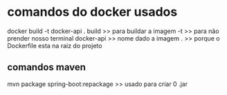 # comandos do docker usados

docker build -t docker-api .
build >> para buildar a imagem
-t >> para não prender nosso terminal
docker-api >> nome dado a imagem
. >> porque o Dockerfile esta na raiz do projeto

## comandos maven

mvn package spring-boot:repackage >> usado para criar 0 .jar
